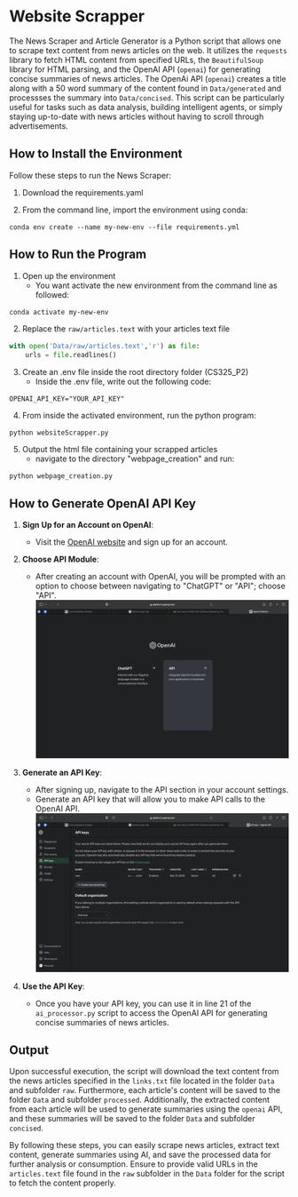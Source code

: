 # Website Scrapper

The News Scraper and Article Generator is a Python script that allows one to scrape text content from news articles on the web. It utilizes the `requests` library to fetch HTML content from specified URLs, the `BeautifulSoup` library for HTML parsing, and the OpenAI API (`openai`) for generating concise summaries of news articles. The OpenAi API (`openai`) creates a title along with a 50 word summary of the content found in `Data/generated` and processses the summary into `Data/concised`. This script can be particularly useful for tasks such as data analysis, building intelligent agents, or simply staying up-to-date with news articles without having to scroll through advertisements.


## How to Install the Environment

Follow these steps to run the News Scraper:

1. Download the requirements.yaml

2. From the command line, import the environment using conda:
```console
conda env create --name my-new-env --file requirements.yml
```


## How to Run the Program

1. Open up the environment
   - You want activate the new environment from the command line as followed:
```console
conda activate my-new-env
```

2. Replace the `raw/articles.text` with your articles text file
```python
with open('Data/raw/articles.text','r') as file:
    urls = file.readlines()
```

3. Create an .env file inside the root directory folder (CS325_P2)
   - Inside the .env file, write out the following code:
```console
OPENAI_API_KEY="YOUR_API_KEY"
```

4. From inside the activated environment, run the python program:
```console
python websiteScrapper.py
```

5. Output the html file containing your scrapped articles
   - navigate to the directory "webpage_creation" and run:
```console
python webpage_creation.py
```


## How to Generate OpenAI API Key

1. **Sign Up for an Account on OpenAI**:
   - Visit the [OpenAI website](https://openai.com) and sign up for an account.

2. **Choose API Module**:
   - After creating an account with OpenAI, you will be prompted with an option to choose between navigating to "ChatGPT" or "API"; choose "API".
   ![Intructions I](images/SETI.png)

3. **Generate an API Key**:
   - After signing up, navigate to the API section in your account settings.
   - Generate an API key that will allow you to make API calls to the OpenAI API.
   ![Intructions II](images/SETII.png)

4. **Use the API Key**:
   - Once you have your API key, you can use it in line 21 of the `ai_processor.py` script to access the OpenAI API for generating concise summaries of news articles.


## Output
Upon successful execution, the script will download the text content from the news articles specified in the `links.txt` file located in the folder `Data` and subfolder `raw`. Furthermore, each article's content will be saved to the folder `Data` and subfolder `processed`. Additionally, the extracted content from each article will be used to generate summaries using the `openai` API, and these summaries will be saved to the folder `Data` and subfolder `concised`.

By following these steps, you can easily scrape news articles, extract text content, generate summaries using AI, and save the processed data for further analysis or consumption. Ensure to provide valid URLs in the `articles.text` file found in the `raw` subfolder in the `Data` folder for the script to fetch the content properly.

